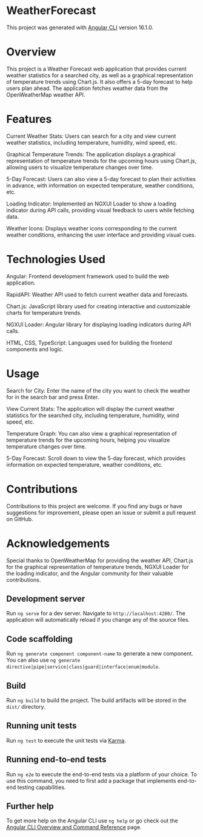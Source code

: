 # WeatherForecast

This project was generated with [Angular CLI](https://github.com/angular/angular-cli) version 16.1.0.

# Overview
This project is a Weather Forecast web application that provides current weather statistics for a searched city, as well as a graphical representation of temperature trends using Chart.js. It also offers a 5-day forecast to help users plan ahead. The application fetches weather data from the OpenWeatherMap weather API.

# Features
Current Weather Stats: Users can search for a city and view current weather statistics, including temperature, humidity, wind speed, etc.

Graphical Temperature Trends: The application displays a graphical representation of temperature trends for the upcoming hours using Chart.js, allowing users to visualize temperature changes over time.

5-Day Forecast: Users can also view a 5-day forecast to plan their activities in advance, with information on expected temperature, weather conditions, etc.

Loading Indicator: Implemented an NGXUI Loader to show a loading indicator during API calls, providing visual feedback to users while fetching data.

Weather Icons: Displays weather icons corresponding to the current weather conditions, enhancing the user interface and providing visual cues.

# Technologies Used
Angular: Frontend development framework used to build the web application.

RapidAPI: Weather API used to fetch current weather data and forecasts.

Chart.js: JavaScript library used for creating interactive and customizable charts for temperature trends.

NGXUI Loader: Angular library for displaying loading indicators during API calls.

HTML, CSS, TypeScript: Languages used for building the frontend components and logic.

# Usage
Search for City: Enter the name of the city you want to check the weather for in the search bar and press Enter.

View Current Stats: The application will display the current weather statistics for the searched city, including temperature, humidity, wind speed, etc.

Temperature Graph: You can also view a graphical representation of temperature trends for the upcoming hours, helping you visualize temperature changes over time.

5-Day Forecast: Scroll down to view the 5-day forecast, which provides information on expected temperature, weather conditions, etc.

# Contributions
Contributions to this project are welcome. If you find any bugs or have suggestions for improvement, please open an issue or submit a pull request on GitHub.

# Acknowledgements
Special thanks to OpenWeatherMap for providing the weather API, Chart.js for the graphical representation of temperature trends, NGXUI Loader for the loading indicator, and the Angular community for their valuable contributions.

## Development server

Run `ng serve` for a dev server. Navigate to `http://localhost:4200/`. The application will automatically reload if you change any of the source files.

## Code scaffolding

Run `ng generate component component-name` to generate a new component. You can also use `ng generate directive|pipe|service|class|guard|interface|enum|module`.

## Build

Run `ng build` to build the project. The build artifacts will be stored in the `dist/` directory.

## Running unit tests

Run `ng test` to execute the unit tests via [Karma](https://karma-runner.github.io).

## Running end-to-end tests

Run `ng e2e` to execute the end-to-end tests via a platform of your choice. To use this command, you need to first add a package that implements end-to-end testing capabilities.

## Further help

To get more help on the Angular CLI use `ng help` or go check out the [Angular CLI Overview and Command Reference](https://angular.io/cli) page.
